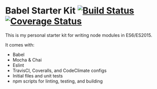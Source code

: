 # Babel Starter Kit [![Build Status](https://travis-ci.org/nathanchapman/babel-starter-kit.svg?branch=master)](https://travis-ci.org/nathanchapman/babel-starter-kit) [![Coverage Status](https://coveralls.io/repos/github/nathanchapman/babel-starter-kit/badge.svg?branch=master)](https://coveralls.io/github/nathanchapman/babel-starter-kit?branch=master)
This is my personal starter kit for writing node modules in ES6/ES2015.

It comes with:
* Babel
* Mocha & Chai
* Eslint
* TravisCI, Coveralls, and CodeClimate configs
* Initial files and unit tests
* npm scripts for linting, testing, and building
